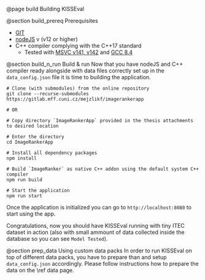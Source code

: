 @page build Building KISSEval

@section build_prereq Prerequisites
- [GIT](https://git-scm.com/)
- [nodeJS](https://nodejs.org/en/) v (v12 or higher)
- C++ compiler complying with the C++17 standard
    - Tested with [MSVC v141, v142](https://visualstudio.microsoft.com/visual-cpp-build-tools/) and [GCC 8.4](https://gcc.gnu.org/)




@section build_n_run Build & run
Now that you have nodeJS and C++ compiler ready alongside with data files correctly set up in the `data_config.json` file it is time to building the application.

```
# Clone (with submodules) from the online repository
git clone --recurse-submodules https://gitlab.mff.cuni.cz/mejzlikf/imagerankerapp

# OR

# Copy directory `ImageRankerApp` provided in the thesis attachments to desired location

# Enter the directory
cd ImageRankerApp

# Install all dependency packages
npm install

# Build `ImageRanker` as native C++ addon using the default system C++ compiler
npm run build

# Start the application
npm run start
```

Once the application is initialized you can go to `http://localhost:8080` to start using the app.

Congratulations, now you should have KISSEval running with tiny ITEC dataset in action (also with small ammount of data collected inside the database so you can see `Model Tested`). 

@section prep_data Using custom data packs
In order to run KISSEval on top of different data packs, you have to prepare than and setup `data_config.json` accordingly. Please follow instructions how to prepare the data on the \ref data page.